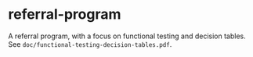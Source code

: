 # referral-program
A referral program, with a focus on functional testing and decision tables. See `doc/functional-testing-decision-tables.pdf`.

